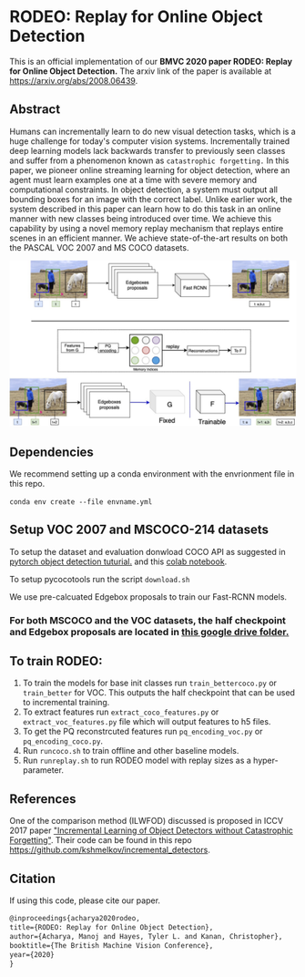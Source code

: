 # RODEO: Replay for Online Object Detection

This is an official implementation of our **BMVC 2020 paper RODEO: Replay for Online Object Detection.** The arxiv link of the paper is available at https://arxiv.org/abs/2008.06439.
## Abstract
Humans can incrementally learn to do new visual detection tasks, which is a huge challenge for today's computer vision systems. Incrementally trained deep learning models lack backwards transfer to previously seen classes and suffer from a phenomenon known as ``catastrophic forgetting.`` In this paper, we pioneer online streaming learning for object detection, where an agent must learn examples one at a time with severe memory and computational constraints. In object detection, a system must output all bounding boxes for an image with the correct label. Unlike earlier work, the system described in this paper can learn how to do this task in an online manner with new classes being introduced over time. We achieve this capability by using a novel memory replay mechanism that replays entire scenes in an efficient manner. We achieve state-of-the-art results on both the PASCAL VOC 2007 and MS COCO datasets.

![RODEO](https://raw.githubusercontent.com/manoja328/manoja328.github.io/master/assets/rodeo.jpg)



## Dependencies
We recommend setting up a conda environment with the envrionment file in this repo.

```conda env create --file envname.yml```

## Setup VOC 2007 and MSCOCO-214 datasets

To setup the dataset and evaluation donwload COCO API as suggested in [pytorch object detection tuturial.](https://pytorch.org/tutorials/intermediate/torchvision_tutorial.html) and this [colab notebook](https://colab.research.google.com/github/pytorch/vision/blob/temp-tutorial/tutorials/torchvision_finetuning_instance_segmentation.ipynb).


To setup pycocotools run the script ```download.sh```

We use pre-calcuated Edgebox proposals to train our Fast-RCNN models.
### For both MSCOCO and the VOC datasets, the half checkpoint and Edgebox proposals are located in [this google drive folder.](https://drive.google.com/drive/folders/1APMtR7vv4onTidW6Rd5OdpivXrGjlyTW?usp=sharing)


## To train RODEO:
1. To train the models for base init classes run `train_bettercoco.py` or `train_better` for VOC. This outputs the half checkpoint that can be used to incremental training.
2. To extract features run `extract_coco_features.py` or `extract_voc_features.py` file which will output features to h5 files.
3. To get the PQ reconstrcuted features run `pq_encoding_voc.py` or `pq_encoding_coco.py`.
4. Run `runcoco.sh` to train offline and other baseline models.
5. Run `runreplay.sh` to run RODEO model with replay sizes as a hyper-parameter.



## References
One of the comparison method (ILWFOD) discussed is proposed in ICCV 2017 paper ["Incremental Learning of Object Detectors without Catastrophic Forgetting"](https://arxiv.org/abs/1708.06977). Their code can be found in this repo https://github.com/kshmelkov/incremental_detectors.


## Citation
If using this code, please cite our paper.

```
@inproceedings{acharya2020rodeo,
title={RODEO: Replay for Online Object Detection},
author={Acharya, Manoj and Hayes, Tyler L. and Kanan, Christopher},
booktitle={The British Machine Vision Conference},
year={2020}
}
```
